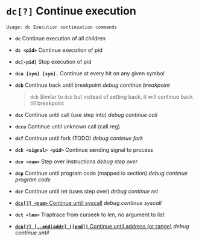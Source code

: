 <!-- TITLE: dc -->

#  **`dc[?]`** Continue execution


```text
Usage: dc Execution continuation commands
```


- **`dc`** Continue execution of all children
- **`dc <pid>`** Continue execution of pid
- **`dc[-pid]`** Stop execution of pid
- **`dca [sym] [sym].`** Continue at every hit on any given symbol
- **`dcb`** Continue back until breakpoint _debug continue breakpoint_
	> `dcb` Similar to `dsb` but instead of setting back, it will continue back till breakpoint
- **`dcc`** Continue until call (use step into) _debug continue call_
- **`dccu`** Continue until unknown call (call reg)
- **`dcf`** Continue until fork (TODO) _debug continue fork_
- **`dck <signal> <pid>`** Continue sending signal to process
- **`dco <num>`** Step over <num> instructions _debug step over_
- **`dcp`** Continue until program code (mapped io section) _debug continue program code_
- **`dcr`** Continue until ret (uses step over) _debug continue ret_

- [ **`dcs[?] <num>`** Continue until syscall](/options/d/dc/dcs) _debug continue syscall_

- **`dct <len>`** Traptrace from curseek to len, no argument to list

- [ **`dcu[?] [..end|addr] ([end])`** Continue until address (or range)](/options/d/dc/dcu) _debug continue until_

<p hidden>dc dca dcb dcc dccu dcf dck dco dcp dcr dcs dct dcu</p>